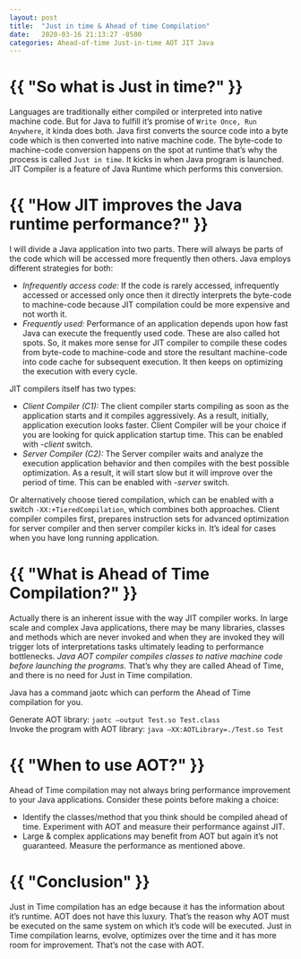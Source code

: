 ```yaml
---
layout: post
title:  "Just in time & Ahead of time Compilation"
date:   2020-03-16 21:13:27 -0500
categories: Ahead-of-time Just-in-time AOT JIT Java
---
```


<h1>{{ "So what is Just in time?" }}</h1>

Languages are traditionally either compiled or interpreted into native machine code. But for Java to fulfill it’s promise of `Write Once, Run Anywhere`, it kinda does both. Java first converts the source code into a byte code which is then converted into native machine code. The byte-code to machine-code conversion happens on the spot at runtime that’s why the process is called `Just in time`. It kicks in when Java program is launched. JIT Compiler is a feature of Java Runtime which performs this conversion.

<h1>{{ "How JIT improves the Java runtime performance?" }}</h1>

I will divide a Java application into two parts. There will always be parts of the code which will be accessed more frequently then others. Java employs different strategies for both:

<ul>
<li><i>Infrequently access code:</i> If the code is rarely accessed, infrequently accessed or accessed only once then it directly interprets the byte-code to machine-code because JIT compilation could be more expensive and not worth it.</li>
<li><i>Frequently used:</i> Performance of an application depends upon how fast Java can execute the frequently used code. These are also called hot spots. So, it makes more sense for JIT compiler to compile these codes from byte-code to machine-code and store the resultant machine-code into code cache for subsequent execution. It then keeps on optimizing the execution with every cycle.</li>
</ul>

JIT compilers itself has two types:
<ul>
<li><i>Client Compiler (C1):</i> The client compiler starts compiling as soon as the application starts and it compiles aggressively. As a result, initially, application execution looks faster. Client Compiler will be your choice if you are looking for quick application startup time. This can be enabled with <i>-client</i> switch. </li>
<li><i>Server Compiler (C2):</i> The Server compiler waits and analyze the execution application behavior and then compiles with the best possible optimization. As a result, it will start slow but it will improve over the period of time. This can be enabled with <i>-server</i> switch.</li>
</ul>

Or alternatively choose tiered compilation, which can be enabled with a switch `-XX:+TieredCompilation`, which combines both approaches. Client compiler compiles first, prepares instruction sets for advanced optimization for server compiler and then server compiler kicks in. It’s ideal for cases when you have long running application.

<h1>{{ "What is Ahead of Time Compilation?" }}</h1>

Actually there is an inherent issue with the way JIT compiler works. In large scale and complex Java applications, there may be many libraries, classes and methods which are never invoked and when they are invoked they will trigger lots of interpretations tasks ultimately leading to performance bottlenecks. <i>Java AOT compiler compiles classes to native machine code before launching the programs.</i> That’s why they are called Ahead of Time, and there is no need for Just in Time compilation.

Java has a command jaotc which can perform the Ahead of Time compilation for you.

Generate AOT library: `jaotc –output Test.so Test.class`<br>
Invoke the program with AOT library: `java –XX:AOTLibrary=./Test.so Test`

<h1>{{ "When to use AOT?" }}</h1>

Ahead of Time compilation may not always bring performance improvement to your Java applications. Consider these points before making a choice:

<ul>
<li>Identify the classes/method that you think should be compiled ahead of time. Experiment with AOT and measure their performance against JIT.</li>
<li>Large & complex applications may benefit from AOT but again it’s not guaranteed. Measure the performance as mentioned above.</li>
</ul>

<h1>{{ "Conclusion" }}</h1>

Just in Time compilation has an edge because it has the information about it’s runtime. AOT does not have this luxury. That’s the reason why AOT must be executed on the same system on which it’s code will be executed. Just in Time compilation learns, evolve, optimizes over the time and it has more room for improvement. That’s not the case with AOT.
